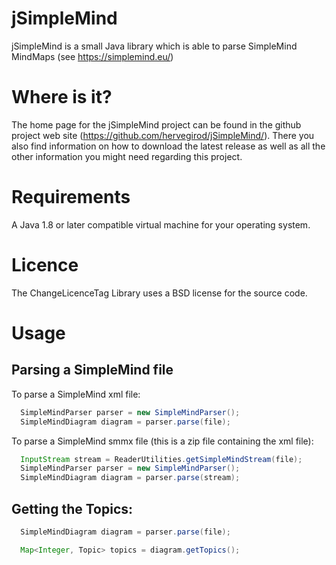 # jSimpleMind
jSimpleMind is a small Java library which is able to parse SimpleMind MindMaps (see https://simplemind.eu/) 

# Where is it?
The home page for the jSimpleMind project can be found in the github project web site (https://github.com/hervegirod/jSimpleMind/).
There you also find information on how to download the latest release as well as all the other information you might need regarding
this project.

# Requirements
A Java 1.8 or later compatible virtual machine for your operating system.

# Licence
The ChangeLicenceTag Library uses a BSD license for the source code.

# Usage
## Parsing a SimpleMind file
To parse a SimpleMind xml file:
```java
  SimpleMindParser parser = new SimpleMindParser();
  SimpleMindDiagram diagram = parser.parse(file);
```

To parse a SimpleMind smmx file (this is a zip file containing the xml file):
```java
  InputStream stream = ReaderUtilities.getSimpleMindStream(file);
  SimpleMindParser parser = new SimpleMindParser();
  SimpleMindDiagram diagram = parser.parse(stream);
```

## Getting the Topics:
```java
  SimpleMindDiagram diagram = parser.parse(file);

  Map<Integer, Topic> topics = diagram.getTopics();
```  

